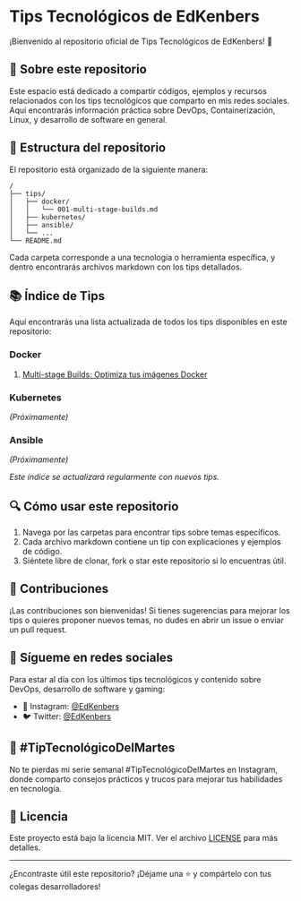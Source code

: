# Tips Tecnológicos de EdKenbers

¡Bienvenido al repositorio oficial de Tips Tecnológicos de EdKenbers! 👋

## 🚀 Sobre este repositorio

Este espacio está dedicado a compartir códigos, ejemplos y recursos relacionados con los tips tecnológicos que comparto en mis redes sociales. Aquí encontrarás información práctica sobre DevOps, Containerización, Linux, y desarrollo de software en general.

## 📂 Estructura del repositorio

El repositorio está organizado de la siguiente manera:

```
/
├── tips/
│   ├── docker/
│   │   └── 001-multi-stage-builds.md
│   ├── kubernetes/
│   ├── ansible/
│   └── ...
└── README.md
```

Cada carpeta corresponde a una tecnología o herramienta específica, y dentro encontrarás archivos markdown con los tips detallados.

## 📚 Índice de Tips

Aquí encontrarás una lista actualizada de todos los tips disponibles en este repositorio:

### Docker
1. [Multi-stage Builds: Optimiza tus imágenes Docker](./docker/001-multi-stage-builds.md)

### Kubernetes
*(Próximamente)*

### Ansible
*(Próximamente)*

*Este índice se actualizará regularmente con nuevos tips.*

## 🔍 Cómo usar este repositorio

1. Navega por las carpetas para encontrar tips sobre temas específicos.
2. Cada archivo markdown contiene un tip con explicaciones y ejemplos de código.
3. Siéntete libre de clonar, fork o star este repositorio si lo encuentras útil.

## 🤝 Contribuciones

¡Las contribuciones son bienvenidas! Si tienes sugerencias para mejorar los tips o quieres proponer nuevos temas, no dudes en abrir un issue o enviar un pull request.

## 📱 Sígueme en redes sociales

Para estar al día con los últimos tips tecnológicos y contenido sobre DevOps, desarrollo de software y gaming:

- 📸 Instagram: [@EdKenbers](https://www.instagram.com/edkenbers)
- 🐦 Twitter: [@EdKenbers](https://twitter.com/edkenbers)

## 📅 #TipTecnológicoDelMartes

No te pierdas mi serie semanal #TipTecnológicoDelMartes en Instagram, donde comparto consejos prácticos y trucos para mejorar tus habilidades en tecnología.

## 📄 Licencia

Este proyecto está bajo la licencia MIT. Ver el archivo [LICENSE](LICENSE) para más detalles.

---

¿Encontraste útil este repositorio? ¡Déjame una ⭐ y compártelo con tus colegas desarrolladores!
